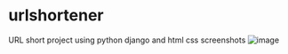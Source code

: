 # urlshortener
 URL short project
using python django and html css
screenshots
![image](https://github.com/user-attachments/assets/6b2150ae-62cd-4cf2-8514-7da13ed39693)


